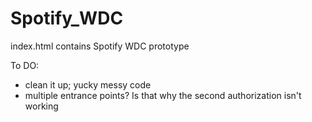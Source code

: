 # Spotify_WDC

index.html contains Spotify WDC prototype

To DO:
- clean it up; yucky messy code
- multiple entrance points?  Is that why the second authorization isn't working